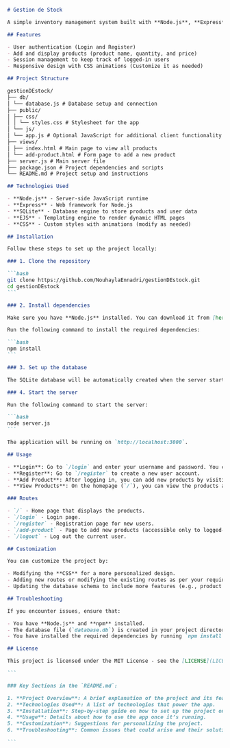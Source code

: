 ````markdown
# Gestion de Stock

A simple inventory management system built with **Node.js**, **Express**, **SQLite**, and **EJS** for the front end. This project allows users to log in, register, add products to an inventory, and view the products in the system.

## Features

- User authentication (Login and Register)
- Add and display products (product name, quantity, and price)
- Session management to keep track of logged-in users
- Responsive design with CSS animations (Customize it as needed)

## Project Structure

gestionDEstock/
├── db/
│ └── database.js # Database setup and connection
├── public/
│ ├── css/
│ │ └── styles.css # Stylesheet for the app
│ └── js/
│ └── app.js # Optional JavaScript for additional client functionality
├── views/
│ ├── index.html # Main page to view all products
│ └── add-product.html # Form page to add a new product
├── server.js # Main server file
├── package.json # Project dependencies and scripts
└── README.md # Project setup and instructions

## Technologies Used

- **Node.js** - Server-side JavaScript runtime
- **Express** - Web framework for Node.js
- **SQLite** - Database engine to store products and user data
- **EJS** - Templating engine to render dynamic HTML pages
- **CSS** - Custom styles with animations (modify as needed)

## Installation

Follow these steps to set up the project locally:

### 1. Clone the repository

```bash
git clone https://github.com/NouhaylaEnnadri/gestionDEstock.git
cd gestionDEstock
```

### 2. Install dependencies

Make sure you have **Node.js** installed. You can download it from [here](https://nodejs.org/).

Run the following command to install the required dependencies:

```bash
npm install
```

### 3. Set up the database

The SQLite database will be automatically created when the server starts. The database file is named `database.db`. The application will create the necessary tables for users and products upon startup.

### 4. Start the server

Run the following command to start the server:

```bash
node server.js
```

The application will be running on `http://localhost:3000`.

## Usage

- **Login**: Go to `/login` and enter your username and password. You can register a new user at `/register`.
- **Register**: Go to `/register` to create a new user account.
- **Add Product**: After logging in, you can add new products by visiting `/add-product`.
- **View Products**: On the homepage (`/`), you can view the products added to the inventory.

### Routes

- `/` - Home page that displays the products.
- `/login` - Login page.
- `/register` - Registration page for new users.
- `/add-product` - Page to add new products (accessible only to logged-in users).
- `/logout` - Log out the current user.

## Customization

You can customize the project by:

- Modifying the **CSS** for a more personalized design.
- Adding new routes or modifying the existing routes as per your requirements.
- Updating the database schema to include more features (e.g., product categories, user roles).

## Troubleshooting

If you encounter issues, ensure that:

- You have **Node.js** and **npm** installed.
- The database file (`database.db`) is created in your project directory.
- You have installed the required dependencies by running `npm install`.

## License

This project is licensed under the MIT License - see the [LICENSE](LICENSE) file for details.

```

### Key Sections in the `README.md`:

1. **Project Overview**: A brief explanation of the project and its features.
2. **Technologies Used**: A list of technologies that power the app.
3. **Installation**: Step-by-step guide on how to set up the project on your local machine.
4. **Usage**: Details about how to use the app once it’s running.
5. **Customization**: Suggestions for personalizing the project.
6. **Troubleshooting**: Common issues that could arise and their solutions.

```
````
